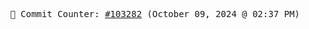 <p align="center">
    <samp>
        📮 Commit Counter: <a href="https://github.com/Javascript-void0/Javascript-void0/commits/main">#103282</a> (October 09, 2024 @ 02:37 PM)
    </samp>
</p>